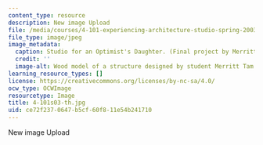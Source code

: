 ```yaml
---
content_type: resource
description: New image Upload
file: /media/courses/4-101-experiencing-architecture-studio-spring-2003/ce72f2370647b5cf60f811e54b241710_4-101s03-th.jpg
file_type: image/jpeg
image_metadata:
  caption: Studio for an Optimist's Daughter. (Final project by Merritt Tam.)
  credit: ''
  image-alt: Wood model of a structure designed by student Merritt Tam.
learning_resource_types: []
license: https://creativecommons.org/licenses/by-nc-sa/4.0/
ocw_type: OCWImage
resourcetype: Image
title: 4-101s03-th.jpg
uid: ce72f237-0647-b5cf-60f8-11e54b241710
---
```

New image Upload